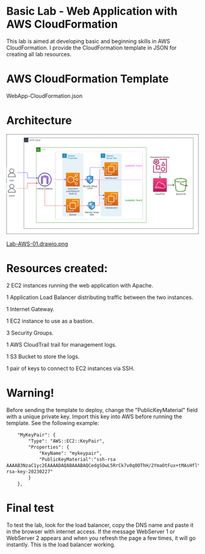 # Basic Lab - Web Application with AWS CloudFormation
This lab is aimed at developing basic and beginning skills in AWS CloudFormation.
I provide the CloudFormation template in JSON for creating all lab resources.

# AWS CloudFormation Template
WebApp-CloudFormation.json

# Architecture
![alt text](https://github.com/Henreis90/Lab01-CloudFormationJson/blob/main/Lab-AWS-01.drawio.png)

[Lab-AWS-01.drawio.png](https://github.com/Henreis90/Lab01-CloudFormationJson/blob/main/Lab-AWS-01.drawio.png)


# Resources created:

2 EC2 instances running the web application with Apache.

1 Application Load Balancer distributing traffic between the two instances.

1 Internet Gateway.

1 EC2 instance to use as a bastion.

3 Security Groups.

1 AWS CloudTrail trail for management logs.

1 S3 Bucket to store the logs.

1 pair of keys to connect to EC2 instances via SSH.

# Warning!
Before sending the template to deploy, change the "PublicKeyMaterial" field with a unique private key. Import this key into AWS before running the template. See the following example:

        "MyKeyPair": {
            "Type": "AWS::EC2::KeyPair",
            "Properties": {
                "KeyName": "mykeypair",
                "PublicKeyMaterial":"ssh-rsa AAAAB3NzaC1yc2EAAAADAQABAAABAQCedgSOwL5RrCk7v0q0OThH/2YmaOtFux+tMAsHflYU9dPKtXBaoTApgfkFo2P6QBMBQUO2df7UAsVPIfLOlckPR8dM4MBiW+L88lnwcXlDwbWJLihL5NCqfTkiId7ajKU6T8rP8hdP30p8VuBKQtCPeeXCgHoQNgiJlJYRwjrwv4OyqiKIivq3KuJQzr0hUn44horn+e7iClwSmpgh3PLvLUv+l+We/+ggzZmEavkH6ms8D9+tXu7KowcrGUVLi370GV3OcPYoRoPQ83t6Ge7LLOb6QpxyKwsRNQL7hUpLwmvfzCKyWWnCGqRG7q5pGBru+wKHw8gQKvF8y5rwEnYj rsa-key-20230227"
            }
        },


# Final test

To test the lab, look for the load balancer, copy the DNS name and paste it in the browser with internet access. If the message WebServer 1 or WebServer 2 appears and when you refresh the page a few times, it will go instantly. This is the load balancer working.
